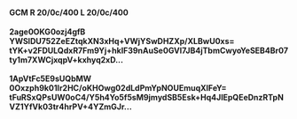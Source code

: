 #### GCM R 20/0c/400 L 20/0c/400
**2age0OKG0ozj4gfB**<br/>**YWSlDU752ZeEZtqkXN3xHq+VWjYSwDHZXp/XLBwU0xs=**<br/>**tYK+v2FDULQdxR7Fm9Yj+hklF39nAuSe0GVI7JB4jTbmCwyoYeSEB4Br07ty1m7XWCjxqpV+kxhyq2xD...**<br/><br/>
**1ApVtFc5E9sUQbMW**<br/>**0Oxzph9k01lr2HC/oKHOwg02dLdPmYpNOUEmuqXlFeY=**<br/>**tFuRSxQPsUW0oC4/Y5h4Yo5f5sM9jmydSB5Esk+Hq4JlEpQEeDnzRTpNVZ1YfVk03tr4hrPV+4YZmGJr...**